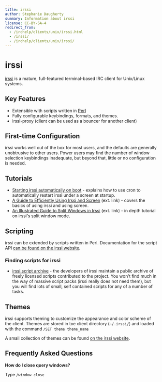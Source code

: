 ```yaml
---
title: irssi
author: Stephanie Daugherty
summary: Information about irssi
license: CC-BY-SA-4
redirect_from:
  - /irchelp/clients/unix/irssi.html
  - /irssi/
  - /irchelp/clients/unix/irssi/
---
```


# irssi

[irssi](http://www.irssi.org) is a mature, full-featured terminal-based IRC client for Unix/Linux systems.

## Key Features

 * Extensible with scripts written in [Perl](www.perl.org)
 * Fully configurable keybindings, formats, and themes.
 * irssi-proxy (client can be used as a bouncer for another client)

## First-time Configuration

irssi works well out of the box for most users, and the defaults are generally unobtrusive to other users. Power users may find the number of window selection keybindings inadequate, but beyond that, little or no configuration is  needed.

## Tutorials

* [Starting irssi automatically on boot](/irchelp/clients/unix/irssi/irssiatboot.html) - explains how to use cron to automatically restart irssi under a screen at startup.
* [A Guide to Efficiently Using Irssi and Screen](http://quadpoint.org/articles/irssi/) (ext. link) - covers the basics of using irssi and using screen.
* [An Illustrated Guide to Split Windows in Irssi](http://quadpoint.org/articles/irssisplit/) (ext. link) - in depth tutorial on irssi's split window mode.

## Scripting

irssi can be extended by scripts written in Perl. Documentation for the script API [can be found on the irssi website](http://www.irssi.org/documentation/perl).

### Finding scripts for irssi
* [irssi script archive](http://scripts.irssi.org) - the developers of irssi
 maintain a public archive of freely licensed scripts contributed to the project. You won't find much in the way of massive script packs (irssi really does not need them), but you will find lots of small, self contained scripts for any of a number of tasks.

## Themes

irssi supports theming to customize the appearance and color scheme of the client. Themes are stored in toe client directory (`~/.irssi/`) and loaded with the command `/SET theme theme_name`

A small collection of themes can be found [on the irssi website](http://www.irssi.org/themes).

## Frequently Asked Questions

**How do I close query windows?**

Type `/window close`
